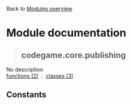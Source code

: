 Back to [Modules overview](https://github.com/pyrustic/codegame/blob/master/docs/modules/README.md)
  
# Module documentation
>## codegame.core.publishing
No description
<br>
[functions (2)](https://github.com/pyrustic/codegame/blob/master/docs/modules/content/codegame.core.publishing/functions.md) &nbsp;.&nbsp; [classes (3)](https://github.com/pyrustic/codegame/blob/master/docs/modules/content/codegame.core.publishing/classes.md)


## Constants
```python

```

